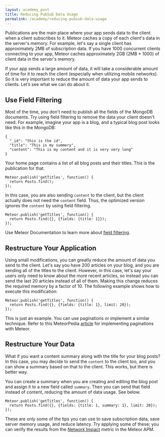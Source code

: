 ```yaml
---
layout: academy_post
title: Reducing PubSub Data Usage
permalink: /academy/reducing-pubsub-data-usage
---
```


Publications are the main place where your app sends data to the client when a client subscribes to it. Meteor caches a copy of each client's data in the server's memory. For example, let's say a single client has  approximately 2MB of subscription data. If you have 1000 concurrent clients connecting to your app, Meteor caches approximately 2GB (2MB * 1000) of client data in the server's memory.

If your app sends a large amount of data, it will take a considerable amount of time for it to reach the client (especially when utilizing mobile networks). So it is very important to reduce the amount of data your app sends to clients. Let’s see what we can do about it.

## Use Field Filtering

Most of the time, you don't need to publish all the fields of the MongoDB documents. Try using field filtering to remove the data your client doesn't need. For example, imagine your app is a blog, and a typical blog post looks like this in the MongoDB:

    {
      "_id": "this is the id",
      "title": "This is my summery",
      "content": "This is my content and it is very very long"
    }

Your home page contains a list of all blog posts and their titles. This is the publication for that.

    Meteor.publish('getTitles', function() {
      return Posts.find();
    });

In this case, you are also sending `content` to the client, but the client actually does not need the `content` field. Thus, the optimized version ignores the `content` by using field filtering.

    Meteor.publish('getTitles', function() {
      return Posts.find({}, {fields: {title: 1}});
    });

Use Meteor Documentation to learn more about [field filtering](http://docs.meteor.com/#fieldspecifiers).

## Restructure Your Application

Using small modifications, you can greatly reduce the amount of data you send to the client. Let's say you have 200 articles on your blog, and you are sending all of the titles to the client. However, in this case, let's say your users only need to know about the more recent articles, so instead you can send the last 20 articles instead of all of them. Making this change reduces the required memory by a factor of 10. The following example shows how to execute this modification:

    Meteor.publish('getTitles', function() {
      return Posts.find({}, {fields: {title: 1}, limit: 20});
    });

This is just an example. You can use paginations or implement a similar technique. Refer to this MeteorPedia [article](http://www.meteorpedia.com/read/Infinite_Scrolling) for implementing paginations with Meteor.

## Restructure Your Data

What if you want a content summary along with the title for your blog posts? In this case, you may decide to send the `content` to the client too, and you can show a summary based on that to the client. This works, but there is better way.

You can create a summary when you are creating and editing the blog post and assign it to a new field called `summary`. Then you can send that field instead of content, reducing the amount of data usage. See below.

    Meteor.publish('getTitles', function() {
      return Posts.find({}, {fields: {title: 1, summary: 1}, limit: 20});
    });

These are only some of the tips you can use to save subscription data, save server memory usage, and reduce latency. Try applying some of these; you can verify the results from the [Network Impact](http://support.meteorapm.com/knowledgebase/articles/347428-network-impact) metric in the Meteor APM.